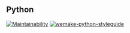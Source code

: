 ## Python 

[![Maintainability](https://api.codeclimate.com/v1/badges/51357bb653e2cccb9211/maintainability)](https://codeclimate.com/github/MalafeevArtem/python-project-lvl2/maintainability) [![wemake-python-styleguide](https://img.shields.io/badge/style-wemake-000000.svg)](https://github.com/wemake-services/wemake-python-styleguide)